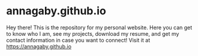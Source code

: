 # annagaby.github.io

Hey there! This is the repository for my personal website. Here you can get to know who I am, see my projects, download my resume, and get my contact information in case you want to connect!
Visit it at https://annagaby.github.io
